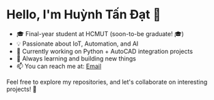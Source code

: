 # Hello, I'm Huỳnh Tấn Đạt 👋

- 🎓 Final-year student at HCMUT (soon-to-be graduate! 🎓)
- 💡 Passionate about IoT, Automation, and AI
- 🤖 Currently working on Python + AutoCAD integration projects
- 🌱 Always learning and building new things
- 📫 You can reach me at: [Email](mailto:dat.huynh1005@hcmut.edu.vn)

Feel free to explore my repositories, and let's collaborate on interesting projects! 🚀
